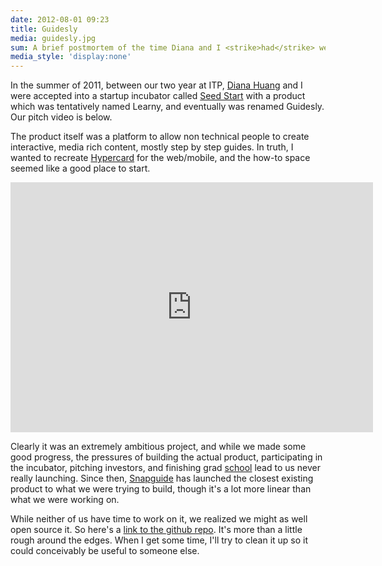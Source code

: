 ```yaml
---
date: 2012-08-01 09:23
title: Guidesly
media: guidesly.jpg
sum: A brief postmortem of the time Diana and I <strike>had</strike> were a startup.
media_style: 'display:none'
---
```


In the summer of 2011, between our two year at ITP, [Diana Huang](http://twitter.com/frooblor) and I were accepted into a startup incubator called [Seed Start](http://www.nycseedstart.com/) with a product which was tentatively named Learny, and eventually was renamed Guidesly. Our pitch video is below.

The product itself was a platform to allow non technical people to create interactive, media rich content, mostly step by step guides. In truth, I wanted to recreate [Hypercard](http://en.wikipedia.org/wiki/HyperCard) for the web/mobile, and the how-to space seemed like a good place to start.

<iframe src="http://player.vimeo.com/video/22557331" width="580" height="400" frameborder="0" webkitAllowFullScreen mozallowfullscreen allowFullScreen></iframe>

Clearly it was an extremely ambitious project, and while we made some good progress, the pressures of building the actual product, participating in the incubator, pitching investors, and finishing grad [school](http://itp.nyu.edu/itp/) lead to us never really launching. Since then, [Snapguide](http://snapguide.com/) has launched the closest existing product to what we were trying to build, though it's a lot more linear than what we were working on.

While neither of us have time to work on it, we realized we might as well open source it. So here's a [link to the github repo](https://github.com/zischwartz/guidesly). It's more than a little rough around the edges. When I get some time, I'll try to clean it up so it could conceivably be useful to someone else.



